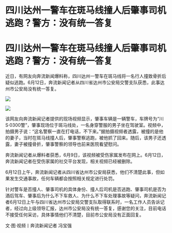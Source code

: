 # 四川达州一警车在斑马线撞人后肇事司机逃跑？警方：没有统一答复

# 四川达州一警车在斑马线撞人后肇事司机逃跑？警方：没有统一答复

近日，有网友向奔流新闻爆料称，四川达州一警车在斑马线将一名行人撞致骨折后疑似逃跑。6月12日，奔流新闻记者从四川省达州市公安局交警支队获悉，此事达州市公安局没有统一答复。

![](https://inews.gtimg.com/om_bt/ObetRXQhaUmOFJbZ3tsSsnwYvjduAO0PiX0zvHns_vzJ4AA/1000)

![](https://inews.gtimg.com/om_bt/OGvM5jOIlDUYfXUMqDslnicTsbqAvK8ETUc2IixGABX_wAA/1000)

该网友向奔流新闻记者提供的现场视频显示，肇事车辆是一辆警车，车牌号为“川S·0300警”，肇事现场位于斑马线处，一名身穿警服的男子坐在驾驶室。视频中，拍摄男子说：“这名警察一直在打电话，不下来。”据拍摄视频者透露，被撞的是他的妻子，当时在斑马线撞人后，肇事警察逃跑，被他抓了回来。随后，该男子还透露，妻子被撞骨折，肇事警察的领导也前来医院看望慰问。

奔流新闻记者从爆料者获悉，6月9日，该视频被受伤家属发布在网上。6月12日，奔流新闻记者在受伤家属的社交平台发现，相关视频已经被删除。

6月12日上午，奔流新闻记者从四川省达州市公安局获悉，他们不清楚此事，但如果发生交通事故，任何车辆都会按照相关规定进行处罚。

针对警车是否撞人、肇事司机的具体身份、撞人后司机是否逃跑、肇事司机是否为酒后驾车、肇事后为什么不下车救人、为什么不下车处理事故等疑问，奔流新闻记者6月12日上午与四川省达州市公安局交警支队取得联系时，一名工作人员告诉记者，经过向上级领导汇报，达州市公安局没有统一答复，感谢您的关注，目前电话不接受任何采访，具体事情他们不清楚，目前市公安局没有正面回复。

文·图·视频丨奔流新闻记者 冯宝强

